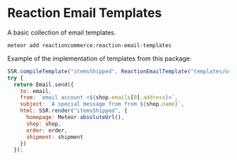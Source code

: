 # Reaction Email Templates
A basic collection of email templates.

```
meteor add reactioncommerce:reaction-email-templates
```

Example of the implementation of templates from this package:

```js
SSR.compileTemplate("itemsShipped", ReactionEmailTemplate("templates/orders/itemsShipped.html"));
try {
  return Email.send({
    to: email,
    from: `email account <${shop.emails[0].address}>`,
    subject: `A special message from from ${shop.name}`,
    html: SSR.render("itemsShipped", {
      homepage: Meteor.absoluteUrl(),
      shop: shop,
      order: order,
      shipment: shipment
    })
  });
```
